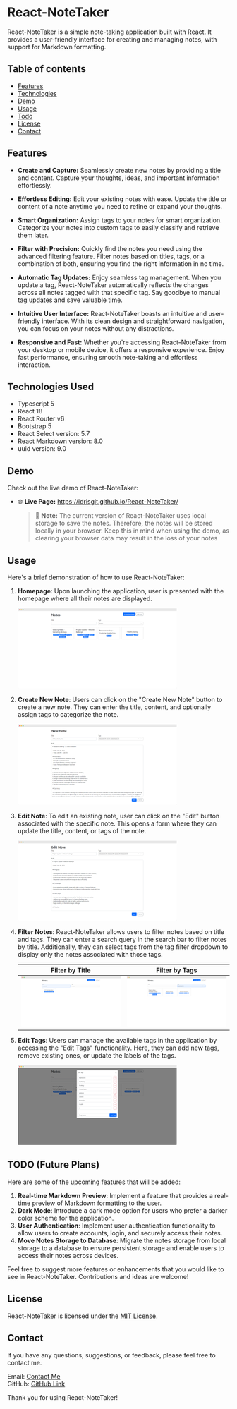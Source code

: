 # React-NoteTaker

React-NoteTaker is a simple note-taking application built with React. It provides a user-friendly interface for creating and managing notes, with support for Markdown formatting.

## Table of contents

- [Features](#features)
- [Technologies](#technologies-used)
- [Demo](#demo)
- [Usage](#usage)
- [Todo](#todo-future-plans)
- [License](#license)
- [Contact](#contact)

## Features

- **Create and Capture:** Seamlessly create new notes by providing a title and content. Capture your thoughts, ideas, and important information effortlessly.

- **Effortless Editing:** Edit your existing notes with ease. Update the title or content of a note anytime you need to refine or expand your thoughts.

- **Smart Organization:** Assign tags to your notes for smart organization. Categorize your notes into custom tags to easily classify and retrieve them later.

- **Filter with Precision:** Quickly find the notes you need using the advanced filtering feature. Filter notes based on titles, tags, or a combination of both, ensuring you find the right information in no time.

- **Automatic Tag Updates:** Enjoy seamless tag management. When you update a tag, React-NoteTaker automatically reflects the changes across all notes tagged with that specific tag. Say goodbye to manual tag updates and save valuable time.

- **Intuitive User Interface:** React-NoteTaker boasts an intuitive and user-friendly interface. With its clean design and straightforward navigation, you can focus on your notes without any distractions.

- **Responsive and Fast:** Whether you're accessing React-NoteTaker from your desktop or mobile device, it offers a responsive experience. Enjoy fast performance, ensuring smooth note-taking and effortless interaction.

## Technologies Used

- Typescript 5
- React 18
- React Router v6
- Bootstrap 5
- React Select version: 5.7
- React Markdown version: 8.0
- uuid version: 9.0

## Demo

Check out the live demo of React-NoteTaker:  

- :globe_with_meridians: **Live Page:** https://idrisgit.github.io/React-NoteTaker/

  > :memo: **Note:** The current version of React-NoteTaker uses local storage to save the notes. Therefore, the notes will be stored locally in your browser. Keep this in mind when using the demo, as clearing your browser data may result in the loss of your notes

## Usage

Here's a brief demonstration of how to use React-NoteTaker:

1. **Homepage**: Upon launching the application, user is presented with the homepage where all their notes are displayed.

   <img src="./readme_assests/home-page.png" alt="Homepage" width="75%" aspectRatio="1.98 / 1" >

2. **Create New Note**: Users can click on the "Create New Note" button to create a new note. They can enter the title, content, and optionally assign tags to categorize the note.

   <img src="./readme_assests/new-note-page.png" alt="Create New Note" width="75%" aspectRatio="1.98 / 1" >

3. **Edit Note**: To edit an existing note, user can click on the "Edit" button associated with the specific note. This opens a form where they can update the title, content, or tags of the note.

   <img src="./readme_assests/edit-note.png" alt="Edit Note" width="75%" aspectRatio="1.98 / 1" >

4. **Filter Notes**: React-NoteTaker allows users to filter notes based on title and tags. They can enter a search query in the search bar to filter notes by title. Additionally, they can select tags from the tag filter dropdown to display only the notes associated with those tags.

   |                                               Filter by Title                                                |                                                 Filter by Tags                                                 |
   | :----------------------------------------------------------------------------------------------------------: | :------------------------------------------------------------------------------------------------------------: |
   | <img src="./readme_assests/search-tab.png" alt="Filter Notes by Title" width="100%" aspectRatio="1.98 / 1" > | <img src="./readme_assests/filterby-tags.png" alt="Filter Notes by Tags" width="100%" aspectRatio="1.98 / 1" > |

5. **Edit Tags**: Users can manage the available tags in the application by accessing the "Edit Tags" functionality. Here, they can add new tags, remove existing ones, or update the labels of the tags.

   <img src="./readme_assests/edit-tags.png" alt="Edit Tags" width="75%" aspectRatio="1.98 / 1" >

## TODO (Future Plans)

Here are some of the upcoming features that will be added:

1. **Real-time Markdown Preview**: Implement a feature that provides a real-time preview of Markdown formatting to the user.
2. **Dark Mode**: Introduce a dark mode option for users who prefer a darker color scheme for the application.
3. **User Authentication**: Implement user authentication functionality to allow users to create accounts, login, and securely access their notes.
4. **Move Notes Storage to Database**: Migrate the notes storage from local storage to a database to ensure persistent storage and enable users to access their notes across devices.

Feel free to suggest more features or enhancements that you would like to see in React-NoteTaker. Contributions and ideas are welcome!

## License

React-NoteTaker is licensed under the [MIT License](https://opensource.org/licenses/MIT).

## Contact

If you have any questions, suggestions, or feedback, please feel free to contact me.

Email: [Contact Me](mailto:idris.gadi01@gmail.com)  
GitHub: [GitHub Link](https://github.com/IdrisGit)

Thank you for using React-NoteTaker!
